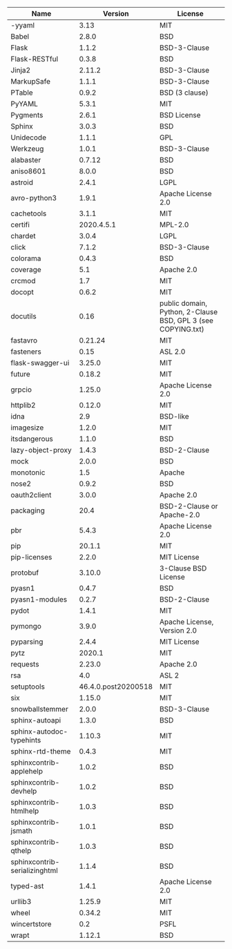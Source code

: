 | Name                          | Version             | License                                                      |
|-------------------------------|---------------------|--------------------------------------------------------------|
| -yyaml                        | 3.13                | MIT                                                          |
| Babel                         | 2.8.0               | BSD                                                          |
| Flask                         | 1.1.2               | BSD-3-Clause                                                 |
| Flask-RESTful                 | 0.3.8               | BSD                                                          |
| Jinja2                        | 2.11.2              | BSD-3-Clause                                                 |
| MarkupSafe                    | 1.1.1               | BSD-3-Clause                                                 |
| PTable                        | 0.9.2               | BSD (3 clause)                                               |
| PyYAML                        | 5.3.1               | MIT                                                          |
| Pygments                      | 2.6.1               | BSD License                                                  |
| Sphinx                        | 3.0.3               | BSD                                                          |
| Unidecode                     | 1.1.1               | GPL                                                          |
| Werkzeug                      | 1.0.1               | BSD-3-Clause                                                 |
| alabaster                     | 0.7.12              | BSD                                                      |
| aniso8601                     | 8.0.0               | BSD                                                      |
| astroid                       | 2.4.1               | LGPL                                                         |
| avro-python3                  | 1.9.1               | Apache License 2.0                                           |
| cachetools                    | 3.1.1               | MIT                                                          |
| certifi                       | 2020.4.5.1          | MPL-2.0                                                      |
| chardet                       | 3.0.4               | LGPL                                                         |
| click                         | 7.1.2               | BSD-3-Clause                                                 |
| colorama                      | 0.4.3               | BSD                                                          |
| coverage                      | 5.1                 | Apache 2.0                                                   |
| crcmod                        | 1.7                 | MIT                                                          |
| docopt                        | 0.6.2               | MIT                                                          |
| docutils                      | 0.16                | public domain, Python, 2-Clause BSD, GPL 3 (see COPYING.txt) |
| fastavro                      | 0.21.24             | MIT                                                          |
| fasteners                     | 0.15                | ASL 2.0                                                      |
| flask-swagger-ui              | 3.25.0              | MIT                                                          |
| future                        | 0.18.2              | MIT                                                          |
| grpcio                        | 1.25.0              | Apache License 2.0                                           |
| httplib2                      | 0.12.0              | MIT                                                          |
| idna                          | 2.9                 | BSD-like                                                     |
| imagesize                     | 1.2.0               | MIT                                                          |
| itsdangerous                  | 1.1.0               | BSD                                                          |
| lazy-object-proxy             | 1.4.3               | BSD-2-Clause                                                 |
| mock                          | 2.0.0               | BSD                                                      |
| monotonic                     | 1.5                 | Apache                                                       |
| nose2                         | 0.9.2               | BSD                                                      |
| oauth2client                  | 3.0.0               | Apache 2.0                                                   |
| packaging                     | 20.4                | BSD-2-Clause or Apache-2.0                                   |
| pbr                           | 5.4.3               | Apache License 2.0                                                      |
| pip                           | 20.1.1              | MIT                                                          |
| pip-licenses                  | 2.2.0               | MIT License                                                  |
| protobuf                      | 3.10.0              | 3-Clause BSD License                                         |
| pyasn1                        | 0.4.7               | BSD                                                          |
| pyasn1-modules                | 0.2.7               | BSD-2-Clause                                                 |
| pydot                         | 1.4.1               | MIT                                                          |
| pymongo                       | 3.9.0               | Apache License, Version 2.0                                  |
| pyparsing                     | 2.4.4               | MIT License                                                  |
| pytz                          | 2020.1              | MIT                                                          |
| requests                      | 2.23.0              | Apache 2.0                                                   |
| rsa                           | 4.0                 | ASL 2                                                        |
| setuptools                    | 46.4.0.post20200518 | MIT                                                      |
| six                           | 1.15.0              | MIT                                                          |
| snowballstemmer               | 2.0.0               | BSD-3-Clause                                                 |
| sphinx-autoapi                | 1.3.0               | BSD                                                          |
| sphinx-autodoc-typehints      | 1.10.3              | MIT                                                          |
| sphinx-rtd-theme              | 0.4.3               | MIT                                                          |
| sphinxcontrib-applehelp       | 1.0.2               | BSD                                                          |
| sphinxcontrib-devhelp         | 1.0.2               | BSD                                                          |
| sphinxcontrib-htmlhelp        | 1.0.3               | BSD                                                          |
| sphinxcontrib-jsmath          | 1.0.1               | BSD                                                          |
| sphinxcontrib-qthelp          | 1.0.3               | BSD                                                          |
| sphinxcontrib-serializinghtml | 1.1.4               | BSD                                                          |
| typed-ast                     | 1.4.1               | Apache License 2.0                                           |
| urllib3                       | 1.25.9              | MIT                                                          |
| wheel                         | 0.34.2              | MIT                                                          |
| wincertstore                  | 0.2                 | PSFL                                                         |
| wrapt                         | 1.12.1              | BSD                                                          |
